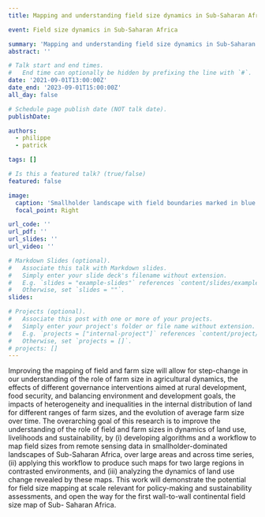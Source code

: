 ```yaml
---
title: Mapping and understanding field size dynamics in Sub-Saharan Africa 

event: Field size dynamics in Sub-Saharan Africa 

summary: 'Mapping and understanding field size dynamics in Sub-Saharan Africa'
abstract: ''

# Talk start and end times.
#   End time can optionally be hidden by prefixing the line with `#`.
date: '2021-09-01T13:00:00Z'
date_end: '2023-09-01T15:00:00Z'
all_day: false

# Schedule page publish date (NOT talk date).
publishDate: 

authors: 
  - philippe
  - patrick

tags: []

# Is this a featured talk? (true/false)
featured: false

image:
  caption: 'Smallholder landscape with field boundaries marked in blue dashed lines. Scale bars indicate pixel size of commonly used satellite sensors. Image acquired during field campaign in Northern Mozambique in 2021.'
  focal_point: Right

url_code: ''
url_pdf: ''
url_slides: ''
url_video: ''

# Markdown Slides (optional).
#   Associate this talk with Markdown slides.
#   Simply enter your slide deck's filename without extension.
#   E.g. `slides = "example-slides"` references `content/slides/example-slides.md`.
#   Otherwise, set `slides = ""`.
slides:

# Projects (optional).
#   Associate this post with one or more of your projects.
#   Simply enter your project's folder or file name without extension.
#   E.g. `projects = ["internal-project"]` references `content/project/deep-learning/index.md`.
#   Otherwise, set `projects = []`.
# projects: []
---
```


Improving the mapping of field and farm size will allow for step-change in our understanding of the role of farm size in agricultural dynamics, the effects of different governance interventions aimed at rural development, food security, and balancing environment and development goals, the impacts of heterogeneity and inequalities in the internal distribution of land for different ranges of farm sizes, and the evolution of average farm size over time.
The overarching goal of this research is to improve the understanding of the role of field and farm sizes in dynamics of land use, livelihoods and sustainability, by (i) developing algorithms and a workflow to map field sizes from remote sensing data in smallholder-dominated landscapes of Sub-Saharan Africa, over large areas and across time series, (ii) applying this workflow to produce such maps for two large regions in contrasted environments, and (iii) analyzing the dynamics of land use change revealed by these maps. This work will demonstrate the potential for field size mapping at scale relevant for policy-making and sustainability assessments, and open the way for the first wall-to-wall continental field size map of Sub- Saharan Africa.